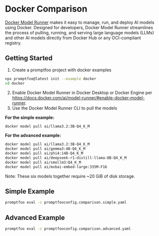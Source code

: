 # Docker Comparison

[Docker Model Runner](https://docs.docker.com/ai/model-runner/) makes it easy to manage, run, and deploy AI models using Docker. Designed for developers, Docker Model Runner streamlines the process of pulling, running, and serving large language models (LLMs) and other AI models directly from Docker Hub or any OCI-compliant registry.

## Getting Started

1. Create a promptfoo project with docker examples

```bash
npx promptfoo@latest init --example docker
cd docker
```

2. Enable Docker Model Runner in Docker Desktop or Docker Engine per https://docs.docker.com/ai/model-runner/#enable-docker-model-runner.
3. Use the Docker Model Runner CLI to pull the models

**For the simple example:**

```bash
docker model pull ai/llama3.2:3B-Q4_K_M
```

**For the advanced example:**

```bash
docker model pull ai/llama3.2:3B-Q4_K_M
docker model pull ai/gemma3:4B-Q4_K_M
docker model pull ai/phi4:14B-Q4_K_M
docker model pull ai/deepseek-r1-distill-llama:8B-Q4_K_M
docker model pull ai/smollm3:Q4_K_M
docker model pull ai/mxbai-embed-large:335M-F16
```

Note: These six models together require ~20 GiB of disk storage.

## Simple Example

```bash
promptfoo eval -c promptfooconfig.comparison.simple.yaml
```

## Advanced Example

```bash
promptfoo eval -c promptfooconfig.comparison.advanced.yaml
```
